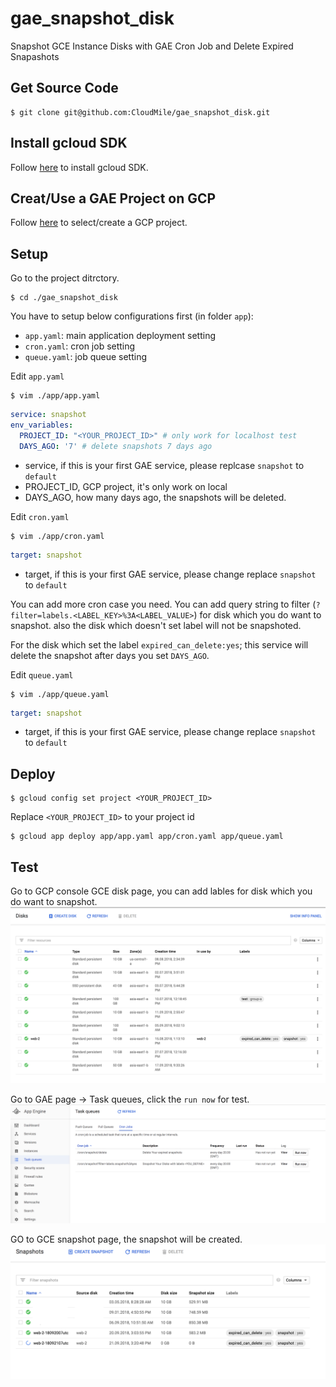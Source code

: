 # gae_snapshot_disk
Snapshot GCE Instance Disks with GAE Cron Job and Delete Expired Snapashots

## Get Source Code
```shell
$ git clone git@github.com:CloudMile/gae_snapshot_disk.git
```

## Install gcloud SDK
Follow [here](https://cloud.google.com/sdk/install) to install gcloud SDK.

## Creat/Use a GAE Project on GCP
Follow [here](https://console.cloud.google.com/projectselector/appengine/create?lang=go&st=true) to select/create a GCP project.

## Setup

Go to the project ditrctory.

```shell
$ cd ./gae_snapshot_disk
```

You have to setup below configurations first (in folder `app`):
- `app.yaml`: main application deployment setting
- `cron.yaml`: cron job setting
- `queue.yaml`: job queue setting

Edit `app.yaml`

```shell
$ vim ./app/app.yaml
```

```yaml
service: snapshot
env_variables:
  PROJECT_ID: "<YOUR_PROJECT_ID>" # only work for localhost test
  DAYS_AGO: '7' # delete snapshots 7 days ago
```
- service, if this is your first GAE service, please replcase `snapshot` to `default`
- PROJECT_ID, GCP project, it's only work on local
- DAYS_AGO, how many days ago, the snapshots will be deleted.

Edit `cron.yaml`

```shell
$ vim ./app/cron.yaml
```

```yaml
target: snapshot
```
- target, if this is your first GAE service, please change replace `snapshot` to `default`

You can add more cron case you need.
You can add query string to filter (`?filter=labels.<LABEL_KEY>%3A<LABEL_VALUE>`) for disk which you do want to snapshot. also the disk which doesn't set label will not be snapshoted.

For the disk which set the label `expired_can_delete:yes`; this service will delete the snapshot after days you set `DAYS_AGO`.

Edit `queue.yaml`
```shell
$ vim ./app/queue.yaml
```

```yaml
target: snapshot
```
- target, if this is your first GAE service, please change replace `snapshot` to `default`

## Deploy

```shell
$ gcloud config set project <YOUR_PROJECT_ID>
```

Replace `<YOUR_PROJECT_ID>` to your project id

```shell
$ gcloud app deploy app/app.yaml app/cron.yaml app/queue.yaml
```

## Test
Go to GCP console GCE disk page, you can add lables for disk which you do want to snapshot.
![image](step/step1.png)

Go to GAE page -> Task queues, click the `run now` for test.
![image](step/step2.png)

GO to GCE snapshot page, the snapshot will be created.
![image](step/step3.png)
